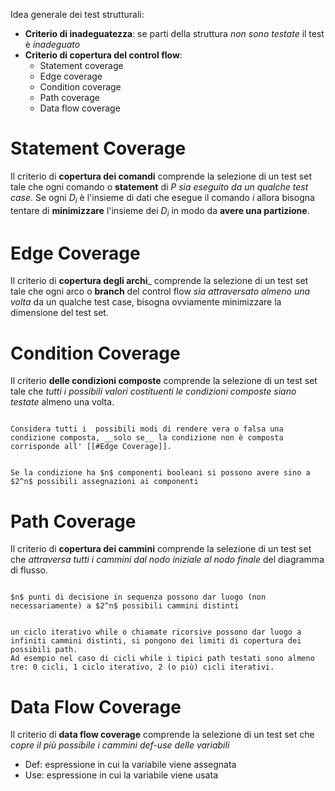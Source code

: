 Idea generale dei test strutturali:

- __Criterio di inadeguatezza__: se parti della struttura _non sono testate_ il test è _inadeguato_
- __Criterio di copertura del control flow__:
	- Statement coverage
	- Edge coverage
	- Condition coverage
	- Path coverage
	- Data flow coverage

# Statement Coverage

Il criterio di __copertura dei comandi__ comprende la selezione di un test set tale che ogni comando o __statement__ di $P$ _sia eseguito da un qualche test case_. Se ogni $D_i$ è l'insieme di dati che esegue il comando $i$ allora bisogna tentare di __minimizzare__ l'insieme dei $D_i$ in modo da __avere una partizione__.

# Edge Coverage

Il criterio di __copertura degli archi___ comprende la selezione di un test set tale che ogni arco o __branch__ del control flow _sia attraversato almeno una volta_ da un qualche test case, bisogna ovviamente minimizzare la dimensione del test set.

# Condition Coverage

Il criterio __delle condizioni composte__ comprende la selezione di un test set tale che _tutti i possibili valori costituenti le condizioni composte siano testate_ almeno una volta.

```ad-attention

Considera tutti i  possibili modi di rendere vera o falsa una condizione composta, __solo se__ la condizione non è composta corrisponde all' [[#Edge Coverage]].

```

```ad-attention

Se la condizione ha $n$ componenti booleani si possono avere sino a $2^n$ possibili assegnazioni ai componenti

```

# Path Coverage

Il criterio di __copertura dei cammini__ comprende la selezione di un test set che _attraversa tutti i cammini dal nodo iniziale al nodo finale_ del diagramma di flusso.

```ad-attention

$n$ punti di decisione in sequenza possono dar luogo (non necessariamente) a $2^n$ possibili cammini distinti

```

```ad-attention

un ciclo iterativo while o chiamate ricorsive possono dar luogo a infiniti cammini distinti, si pongono dei limiti di copertura dei possibili path.
Ad esempio nel caso di cicli while i tipici path testati sono almeno tre: 0 cicli, 1 ciclo iterativo, 2 (o più) cicli iterativi.

```

# Data Flow Coverage

Il criterio di __data flow coverage__ comprende la selezione di un test set che _copre il più possibile i cammini def-use delle variabili_

- Def: espressione in cui la variabile viene assegnata
- Use: espressione in cui la variabile viene usata